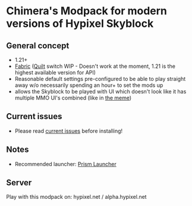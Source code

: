 # Chimera's Modpack for modern versions of Hypixel Skyblock

## General concept

- 1.21+
- [Fabric](https://fabricmc.net/) ([Quilt](https://quiltmc.org/en/) switch WIP - Doesn't work at the moment, 1.21 is the highest available version for API)
- Reasonable default settings pre-configured to be able to play straight away w/o necessarily spending an hour+ to set the mods up
- allows the Skyblock to be played with UI which doesn't look like it has multiple MMO UI's combined (like in [the meme](https://www.reddit.com/r/MMORPG/comments/sawtmy/hey_i_can_almost_see_the_game_this_time/))

## Current issues

- Please read [current issues](https://github.com/RayChimera/CHSM/wiki/Current-issues) before installing!

## Notes

- Recommended launcher: [Prism Launcher](https://prismlauncher.org/)

## Server

Play with this modpack on: hypixel.net / alpha.hypixel.net
